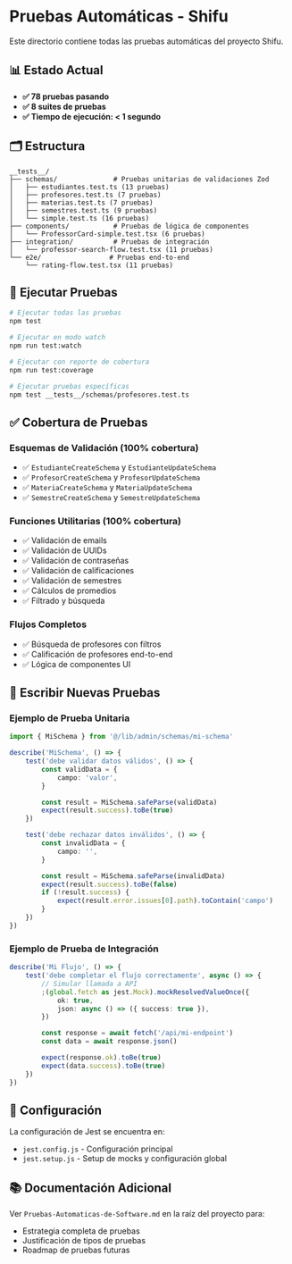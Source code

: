# Pruebas Automáticas - Shifu

Este directorio contiene todas las pruebas automáticas del proyecto Shifu.

## 📊 Estado Actual

- **✅ 78 pruebas pasando**
- **✅ 8 suites de pruebas**
- **✅ Tiempo de ejecución: < 1 segundo**

## 🗂️ Estructura

```
__tests__/
├── schemas/              # Pruebas unitarias de validaciones Zod
│   ├── estudiantes.test.ts (13 pruebas)
│   ├── profesores.test.ts (7 pruebas)
│   ├── materias.test.ts (7 pruebas)
│   ├── semestres.test.ts (9 pruebas)
│   └── simple.test.ts (16 pruebas)
├── components/           # Pruebas de lógica de componentes
│   └── ProfessorCard-simple.test.tsx (6 pruebas)
├── integration/          # Pruebas de integración
│   └── professor-search-flow.test.tsx (11 pruebas)
└── e2e/                 # Pruebas end-to-end
    └── rating-flow.test.tsx (11 pruebas)
```

## 🚀 Ejecutar Pruebas

```bash
# Ejecutar todas las pruebas
npm test

# Ejecutar en modo watch
npm run test:watch

# Ejecutar con reporte de cobertura
npm run test:coverage

# Ejecutar pruebas específicas
npm test __tests__/schemas/profesores.test.ts
```

## ✅ Cobertura de Pruebas

### Esquemas de Validación (100% cobertura)
- ✅ `EstudianteCreateSchema` y `EstudianteUpdateSchema`
- ✅ `ProfesorCreateSchema` y `ProfesorUpdateSchema`
- ✅ `MateriaCreateSchema` y `MateriaUpdateSchema`
- ✅ `SemestreCreateSchema` y `SemestreUpdateSchema`

### Funciones Utilitarias (100% cobertura)
- ✅ Validación de emails
- ✅ Validación de UUIDs
- ✅ Validación de contraseñas
- ✅ Validación de calificaciones
- ✅ Validación de semestres
- ✅ Cálculos de promedios
- ✅ Filtrado y búsqueda

### Flujos Completos
- ✅ Búsqueda de profesores con filtros
- ✅ Calificación de profesores end-to-end
- ✅ Lógica de componentes UI

## 📝 Escribir Nuevas Pruebas

### Ejemplo de Prueba Unitaria

```typescript
import { MiSchema } from '@/lib/admin/schemas/mi-schema'

describe('MiSchema', () => {
	test('debe validar datos válidos', () => {
		const validData = {
			campo: 'valor',
		}

		const result = MiSchema.safeParse(validData)
		expect(result.success).toBe(true)
	})

	test('debe rechazar datos inválidos', () => {
		const invalidData = {
			campo: '',
		}

		const result = MiSchema.safeParse(invalidData)
		expect(result.success).toBe(false)
		if (!result.success) {
			expect(result.error.issues[0].path).toContain('campo')
		}
	})
})
```

### Ejemplo de Prueba de Integración

```typescript
describe('Mi Flujo', () => {
	test('debe completar el flujo correctamente', async () => {
		// Simular llamada a API
		;(global.fetch as jest.Mock).mockResolvedValueOnce({
			ok: true,
			json: async () => ({ success: true }),
		})

		const response = await fetch('/api/mi-endpoint')
		const data = await response.json()

		expect(response.ok).toBe(true)
		expect(data.success).toBe(true)
	})
})
```

## 🔧 Configuración

La configuración de Jest se encuentra en:
- `jest.config.js` - Configuración principal
- `jest.setup.js` - Setup de mocks y configuración global

## 📚 Documentación Adicional

Ver `Pruebas-Automaticas-de-Software.md` en la raíz del proyecto para:
- Estrategia completa de pruebas
- Justificación de tipos de pruebas
- Roadmap de pruebas futuras
